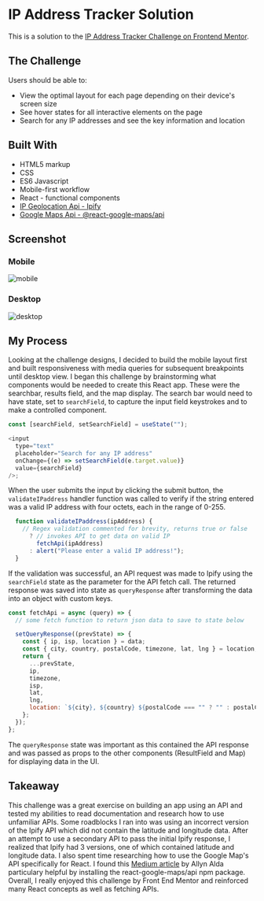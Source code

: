 # IP Address Tracker Solution

This is a solution to the [IP Address Tracker Challenge on Frontend Mentor](https://www.frontendmentor.io/challenges/ip-address-tracker-I8-0yYAH0).

## The Challenge

Users should be able to:

- View the optimal layout for each page depending on their device's screen size
- See hover states for all interactive elements on the page
- Search for any IP addresses and see the key information and location

## Built With

- HTML5 markup
- CSS
- ES6 Javascript
- Mobile-first workflow
- React - functional components
- [IP Geolocation Api - Ipify](https://geo.ipify.org/)
- [Google Maps Api - @react-google-maps/api](https://react-google-maps-api-docs.netlify.app/)

## Screenshot

### Mobile

![mobile](https://user-images.githubusercontent.com/86936720/190877719-a767a94c-9b11-4d33-8e03-982b423ade80.png)

### Desktop

![desktop](https://user-images.githubusercontent.com/86936720/190877724-eb01bb0c-3f5d-493c-ae43-84975e1de874.png)

## My Process

Looking at the challenge designs, I decided to build the mobile layout first and built responsiveness with media queries for subsequent breakpoints until desktop view. I began this challenge by brainstorming what components would be needed to create this React app. These were the searchbar, results field, and the map display. The search bar would need to have state, set to `searchField`, to capture the input field keystrokes and to make a controlled component.

```js
const [searchField, setSearchField] = useState("");

<input
  type="text"
  placeholder="Search for any IP address"
  onChange={(e) => setSearchField(e.target.value)}
  value={searchField}
/>;
```

When the user submits the input by clicking the submit button, the `validateIPaddress` handler function was called to verify if the string entered was a valid IP address with four octets, each in the range of 0-255.

```js
  function validateIPaddress(ipAddress) {
    // Regex validation commented for brevity, returns true or false
      ? // invokes API to get data on valid IP
        fetchApi(ipAddress)
      : alert("Please enter a valid IP address!");
  }
```

If the validation was successful, an API request was made to Ipify using the `searchField` state as the parameter for the API fetch call. The returned response was saved into state as `queryResponse` after transforming the data into an object with custom keys.

```js
const fetchApi = async (query) => {
  // some fetch function to return json data to save to state below

  setQueryResponse((prevState) => {
    const { ip, isp, location } = data;
    const { city, country, postalCode, timezone, lat, lng } = location;
    return {
      ...prevState,
      ip,
      timezone,
      isp,
      lat,
      lng,
      location: `${city}, ${country} ${postalCode === "" ? "" : postalCode}`,
    };
  });
};
```

The `queryResponse` state was important as this contained the API response and was passed as props to the other components (ResultField and Map) for displaying data in the UI.

## Takeaway

This challenge was a great exercise on building an app using an API and tested my abilities to read documentation and research how to use unfamiliar APIs. Some roadblocks I ran into was using an incorrect version of the Ipify API which did not contain the latitude and longitude data. After an attempt to use a secondary API to pass the initial Ipify response, I realized that Ipify had 3 versions, one of which contained latitude and longitude data. I also spent time researching how to use the Google Map's API specifically for React. I found this [Medium article](https://medium.com/@allynak/how-to-use-google-map-api-in-react-app-edb59f64ac9d) by Allyn Alda particulary helpful by installing the react-google-maps/api npm package. Overall, I really enjoyed this challenge by Front End Mentor and reinforced many React concepts as well as fetching APIs.

